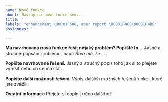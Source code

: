 ```yaml
---
name: Nové funkce
about: Návrhy na nové funce sem...
title: ''
labels: "enhancement \U0001F680, user report \U0001F468‍\U0001F4BB"
assignees: ''

---
```


**Má navrhovaná nová funkce řešit nějaký problém? Popiště to...**
Jasné a stručné popsání problému, např: *Štve mě, že ...*

**Popište navrhované řešení.**
Jasný a stručný popis toho jak si to přejete vyřešit nebo co se má stát.

**Popište další možnosti řešení.**
Výpis dalších možných řešení/funkcí, které jste zvážili.

**Ostatní informace**
Přejete si doplnit něco dalšího?
